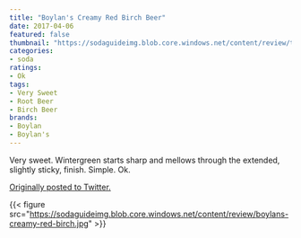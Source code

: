 ```yaml
---
title: "Boylan's Creamy Red Birch Beer"
date: 2017-04-06
featured: false
thumbnail: "https://sodaguideimg.blob.core.windows.net/content/review/thumbs/boylans-creamy-red-birch.jpg"
categories:
- soda
ratings:
- Ok
tags:
- Very Sweet
- Root Beer
- Birch Beer
brands:
- Boylan
- Boylan's
---
```


Very sweet. Wintergreen starts sharp and mellows through the extended, slightly sticky, finish. Simple. Ok.

[Originally posted to Twitter.](https://twitter.com/Cavorter/status/850072683962408960)

{{< figure src="https://sodaguideimg.blob.core.windows.net/content/review/boylans-creamy-red-birch.jpg" >}}

